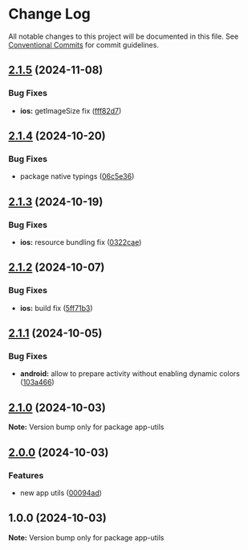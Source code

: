 # Change Log

All notable changes to this project will be documented in this file.
See [Conventional Commits](https://conventionalcommits.org) for commit guidelines.

## [2.1.5](https://github.com/akylas/nativescript-app-utils/compare/v2.1.4...v2.1.5) (2024-11-08)

### Bug Fixes

* **ios:** getImageSize fix ([fff82d7](https://github.com/akylas/nativescript-app-utils/commit/fff82d79420ecffac199934905bf00683c466913))

## [2.1.4](https://github.com/akylas/nativescript-app-utils/compare/v2.1.3...v2.1.4) (2024-10-20)

### Bug Fixes

* package native typings ([06c5e36](https://github.com/akylas/nativescript-app-utils/commit/06c5e36aec45381597981a99203605f6cc0439d3))

## [2.1.3](https://github.com/akylas/nativescript-app-utils/compare/v2.1.2...v2.1.3) (2024-10-19)

### Bug Fixes

* **ios:** resource bundling fix ([0322cae](https://github.com/akylas/nativescript-app-utils/commit/0322cae6f40cf880e59bd1a2fbdd44f51272bfe6))

## [2.1.2](https://github.com/akylas/nativescript-app-utils/compare/v2.1.1...v2.1.2) (2024-10-07)

### Bug Fixes

* **ios:** build fix ([5ff71b3](https://github.com/akylas/nativescript-app-utils/commit/5ff71b3708c186aa196248a1d76359aa929f0de0))

## [2.1.1](https://github.com/akylas/nativescript-app-utils/compare/v2.1.0...v2.1.1) (2024-10-05)

### Bug Fixes

* **android:** allow to prepare activity without enabling dynamic colors ([103a466](https://github.com/akylas/nativescript-app-utils/commit/103a4669487767b0674dc06a3d1a991717300b5c))

## [2.1.0](https://github.com/akylas/nativescript-app-utils/compare/v2.0.0...v2.1.0) (2024-10-03)

**Note:** Version bump only for package app-utils

## [2.0.0](https://github.com/akylas/nativescript-app-utils/compare/v1.0.0...v2.0.0) (2024-10-03)

### Features

* new app utils ([00094ad](https://github.com/akylas/nativescript-app-utils/commit/00094ad84b16d13f565747ea235c05520261076d))

## 1.0.0 (2024-10-03)

**Note:** Version bump only for package app-utils
